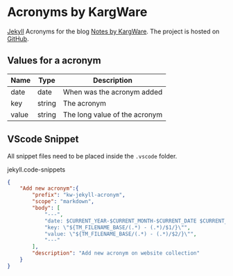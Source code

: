 # Acronyms by KargWare

[Jekyll](https://jekyllrb.com/) Acronyms for the blog [Notes by KargWare](https://notes.kargware.com). The project is hosted on [GitHub](https://github.com/KargWare/Acronyms).

## Values for a acronym

| Name  |  Type  |          Description          |
| ----- | ------ | ----------------------------- |
| date  | date   | When was the acronym added    |
| key   | string | The acronym                   |
| value | string | The long value of the acronym |

## VScode Snippet

All snippet files need to be placed inside the `.vscode` folder.  

jekyll.code-snippets

```json
{
	"Add new acronym":{
		"prefix": "kw-jekyll-acronym",
		"scope": "markdown",
		"body": [
			"---",
			"date: $CURRENT_YEAR-$CURRENT_MONTH-$CURRENT_DATE $CURRENT_HOUR:$CURRENT_MINUTE:$CURRENT_SECOND +0200",
			"key: \"${TM_FILENAME_BASE/(.*) - (.*)/$1/}\"",
			"value: \"${TM_FILENAME_BASE/(.*) - (.*)/$2/}\"",
			"---"
		],
		"description": "Add new acronym on website collection"
	}
}
```

